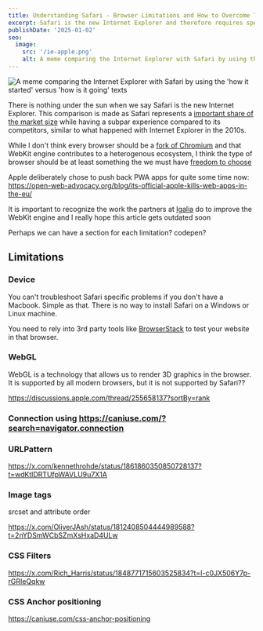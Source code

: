```yaml
---
title: Understanding Safari - Browser Limitations and How to Overcome Them
excerpt: Safari is the new Internet Explorer and therefore requires special treatment in web development.
publishDate: '2025-01-02'
seo:
  image:
    src: '/ie-apple.png'
    alt: A meme comparing the Internet Explorer with Safari by using the 'how it started' versus 'how is it going' texts.
---
```


![A meme comparing the Internet Explorer with Safari by using the 'how it started' versus 'how is it going' texts](/ie-apple.png)

There is nothing under the sun when we say Safari is the new Internet Explorer. This comparison is made as Safari represents a [important share of the market size](https://gs.statcounter.com/browser-market-share) while having a subpar experience compared to its competitors, similar to what happened with Internet Explorer in the 2010s.

While I don't think every browser should be a [fork of Chromium](https://support.microsoft.com/topic/microsoft-edge-chromium-1ce9507c-f09d-4de6-a706-eb52f46be90c) and that WebKit engine contributes to a heterogenous ecosystem, I think the type of browser should be at least something the we must have [freedom to choose](https://www-theverge-com.translate.goog/2024/1/25/24050478/apple-ios-17-4-browser-engines-eu)

Apple deliberately chose to push back PWA apps for quite some time now: https://open-web-advocacy.org/blog/its-official-apple-kills-web-apps-in-the-eu/

It is important to recognize the work the partners at [Igalia](https://mariospr.org/2024/11/03/igalia-and-webkit-status-update-and-plans-2024/) do to improve the WebKit engine and I really hope this article gets outdated soon

Perhaps we can have a section for each limitation? codepen?

## Limitations

### Device

You can't troubleshoot Safari specific problems if you don't have a Macbook. Simple as that. There is no way to install Safari on a Windows or Linux machine.

You need to rely into 3rd party tools like [BrowserStack](https://www.browserstack.com/) to test your website in that browser.

### WebGL

WebGL is a technology that allows us to render 3D graphics in the browser. It is supported by all modern browsers, but it is not supported by Safari??

https://discussions.apple.com/thread/255658137?sortBy=rank

### Connection using https://caniuse.com/?search=navigator.connection

### URLPattern

https://x.com/kennethrohde/status/1861860350850728137?t=wdKtlDRTUfpWAVLU9u7X1A

### Image tags

srcset and attribute order

https://x.com/OliverJAsh/status/1812408504444989588?t=2nYDSmWCbSZmXsHxaD4ULw

### CSS Filters

https://x.com/Rich_Harris/status/1848771715603525834?t=I-c0JX506Y7p-rGRIeQqkw

### CSS Anchor positioning

https://caniuse.com/css-anchor-positioning
